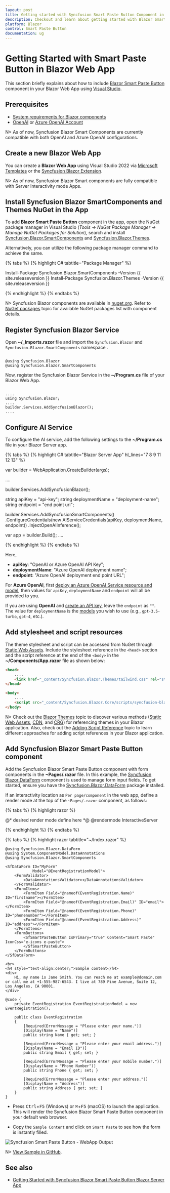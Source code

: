 ```yaml
---
layout: post
title: Getting started with Syncfusion Smart Paste Button Component in Blazor Web App
description: Checkout and learn about getting started with Blazor Smart Paste Button component in Blazor Web App.
platform: Blazor
control: Smart Paste Button
documentation: ug
---
```


# Getting Started with Smart Paste Button in Blazor Web App

This section briefly explains about how to include [Blazor Smart Paste Button](https://www.syncfusion.com/blazor-components/blazor-smartpaste-button) component in your Blazor Web App using [Visual Studio](https://visualstudio.microsoft.com/vs/).

## Prerequisites

* [System requirements for Blazor components](https://blazor.syncfusion.com/documentation/system-requirements)
* [OpenAI](https://platform.openai.com/api-keys) or [Azure OpenAI Account](https://learn.microsoft.com/en-us/azure/ai-services/openai/how-to/create-resource)

N> As of now, Syncfusion Blazor Smart Components are currently compatible with both OpenAI and Azure OpenAI configurations.

## Create a new Blazor Web App

You can create a **Blazor Web App** using Visual Studio 2022 via [Microsoft Templates](https://learn.microsoft.com/en-us/aspnet/core/blazor/tooling?view=aspnetcore-8.0) or the [Syncfusion Blazor Extension](https://blazor.syncfusion.com/documentation/visual-studio-integration/template-studio).

N> As of now, Syncfusion Blazor Smart components are fully compatible with Server Interactivity mode Apps.

## Install Syncfusion Blazor SmartComponents and Themes NuGet in the App

To add **Blazor Smart Paste Button** component in the app, open the NuGet package manager in Visual Studio (*Tools → NuGet Package Manager → Manage NuGet Packages for Solution*), search and install [Syncfusion.Blazor.SmartComponents](https://www.nuget.org/packages?q=Syncfusion.Blazor.SmartComponents) and [Syncfusion.Blazor.Themes](https://www.nuget.org/packages/Syncfusion.Blazor.Themes/).

Alternatively, you can utilize the following package manager command to achieve the same.

{% tabs %}
{% highlight C# tabtitle="Package Manager" %}

Install-Package Syncfusion.Blazor.SmartComponents -Version {{ site.releaseversion }}
Install-Package Syncfusion.Blazor.Themes -Version {{ site.releaseversion }}

{% endhighlight %}
{% endtabs %}

N> Syncfusion Blazor components are available in [nuget.org](https://www.nuget.org/packages?q=syncfusion.blazor). Refer to [NuGet packages](https://blazor.syncfusion.com/documentation/nuget-packages) topic for available NuGet packages list with component details.

## Register Syncfusion Blazor Service

Open **~/_Imports.razor** file and import the `Syncfusion.Blazor` and `Syncfusion.Blazor.SmartComponents` namespace .

```cshtml

@using Syncfusion.Blazor
@using Syncfusion.Blazor.SmartComponents

```

Now, register the Syncfusion Blazor Service in the **~/Program.cs** file of your Blazor Web App.

```cshtml

....
using Syncfusion.Blazor;
....
builder.Services.AddSyncfusionBlazor();
....

```

## Configure AI Service

To configure the AI service, add the following settings to the **~/Program.cs** file in your Blazor Server app.

{% tabs %}
{% highlight C# tabtitle="Blazor Server App" hl_lines="7 8 9 11 12 13" %}

var builder = WebApplication.CreateBuilder(args);

....

builder.Services.AddSyncfusionBlazor();

string apiKey = "api-key";
string deploymentName = "deployment-name";
string endpoint = "end point url";

builder.Services.AddSyncfusionSmartComponents()
.ConfigureCredentials(new AIServiceCredentials(apiKey, deploymentName, endpoint))
.InjectOpenAIInference();

var app = builder.Build();
....

{% endhighlight %}
{% endtabs %}

Here,

* **apiKey**: "OpenAI or Azure OpenAI API Key";
* **deploymentName**: "Azure OpenAI deployment name";
* **endpoint**: "Azure OpenAI deployment end point URL";

For **Azure OpenAI**, first [deploy an Azure OpenAI Service resource and model](https://learn.microsoft.com/en-us/azure/ai-services/openai/how-to/create-resource), then values for `apiKey`, `deploymentName` and `endpoint` will all be provided to you.

If you are using **OpenAI** and [create an API key](https://platform.openai.com/docs/quickstart/create-and-export-an-api-key), leave the `endpoint` as `""`. The value for `deploymentName` is the [models](https://platform.openai.com/docs/models/) you wish to use (e.g., `gpt-3.5-turbo`, `gpt-4`, etc.).

## Add stylesheet and script resources

The theme stylesheet and script can be accessed from NuGet through [Static Web Assets](https://blazor.syncfusion.com/documentation/appearance/themes#static-web-assets). Include the stylesheet reference in the `<head>` section and the script reference at the end of the `<body>` in the **~/Components/App.razor** file as shown below:

```html
<head>
    ....
    <link href="_content/Syncfusion.Blazor.Themes/tailwind.css" rel="stylesheet" />
</head>

<body>
    ....
    <script src="_content/Syncfusion.Blazor.Core/scripts/syncfusion-blazor.min.js" type="text/javascript"></script>
</body>
```

N> Check out the [Blazor Themes](https://blazor.syncfusion.com/documentation/appearance/themes) topic to discover various methods ([Static Web Assets](https://blazor.syncfusion.com/documentation/appearance/themes#static-web-assets), [CDN](https://blazor.syncfusion.com/documentation/appearance/themes#cdn-reference), and [CRG](https://blazor.syncfusion.com/documentation/common/custom-resource-generator)) for referencing themes in your Blazor application. Also, check out the [Adding Script Reference](https://blazor.syncfusion.com/documentation/common/adding-script-references) topic to learn different approaches for adding script references in your Blazor application.

## Add Syncfusion Blazor Smart Paste Button component

Add the Syncfusion Blazor Smart Paste Button component with form components in the **~Pages/.razor** file. In this example, the [Syncfusion Blazor DataForm](https://blazor.syncfusion.com/documentation/data-form/getting-started-with-web-app) component is used to manage form input fields. To get started, ensure you have the [Syncfusion.Blazor.DataForm](https://www.nuget.org/packages/Syncfusion.Blazor.DataForm) package installed.

If an interactivity location as `Per page/component` in the web app, define a render mode at the top of the `~Pages/.razor` component, as follows:

{% tabs %}
{% highlight razor %}

@* desired render mode define here *@
@rendermode InteractiveServer

{% endhighlight %}
{% endtabs %}

{% tabs %}
{% highlight razor tabtitle="~/Index.razor" %}

```cshtml
@using Syncfusion.Blazor.DataForm
@using System.ComponentModel.DataAnnotations
@using Syncfusion.Blazor.SmartComponents

<SfDataForm ID="MyForm"
            Model="@EventRegistrationModel">
    <FormValidator>
        <DataAnnotationsValidator></DataAnnotationsValidator>
    </FormValidator>
    <FormItems>
        <FormItem Field="@nameof(EventRegistration.Name)" ID="firstname"></FormItem>
        <FormItem Field="@nameof(EventRegistration.Email)" ID="email"></FormItem>
        <FormItem Field="@nameof(EventRegistration.Phone)" ID="phonenumber"></FormItem>
        <FormItem Field="@nameof(EventRegistration.Address)" ID="address"></FormItem>
    </FormItems>
    <FormButtons>
        <SfSmartPasteButton IsPrimary="true" Content="Smart Paste" IconCss="e-icons e-paste">
        </SfSmartPasteButton>
    </FormButtons>
</SfDataForm>

<br>
<h4 style="text-align:center;">Sample content</h4>
<div>
    Hi, my name is Jane Smith. You can reach me at example@domain.com or call me at +1-555-987-6543. I live at 789 Pine Avenue, Suite 12, Los Angeles, CA 90001.
</div>

@code {
    private EventRegistration EventRegistrationModel = new EventRegistration();

    public class EventRegistration
    {
        [Required(ErrorMessage = "Please enter your name.")]
        [Display(Name = "Name")]
        public string Name { get; set; }

        [Required(ErrorMessage = "Please enter your email address.")]
        [Display(Name = "Email ID")]
        public string Email { get; set; }

        [Required(ErrorMessage = "Please enter your mobile number.")]
        [Display(Name = "Phone Number")]
        public string Phone { get; set; }

        [Required(ErrorMessage = "Please enter your address.")]
        [Display(Name = "Address")]
        public string Address { get; set; }
    }
}
```

* Press <kbd>Ctrl</kbd>+<kbd>F5</kbd> (Windows) or <kbd>⌘</kbd>+<kbd>F5</kbd> (macOS) to launch the application. This will render the Syncfusion Blazor Smart Paste Button component in your default web browser.

* Copy the `Sample Content` and click on `Smart Paste` to see how the form is instantly filled.

![Syncfusion Smart Paste Button - WebApp Output](images/smart-paste.gif)

N> [View Sample in GitHub](https://github.com/search?q=org%3Asyncfusion%20smart-ai-samples&type=repositories).

## See also

* [Getting Started with Syncfusion Blazor Smart Paste Button Blazor Server App](https://blazor.syncfusion.com/documentation/)
